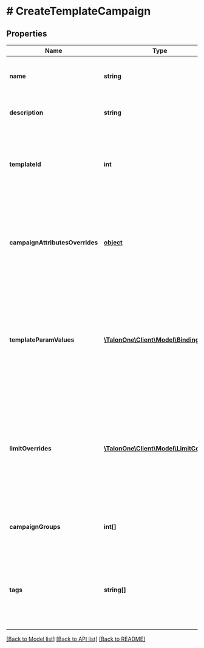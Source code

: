 # # CreateTemplateCampaign

## Properties

Name | Type | Description | Notes
------------ | ------------- | ------------- | -------------
**name** | **string** | A user-facing name for this campaign. | 
**description** | **string** | A detailed description of the campaign. | [optional] 
**templateId** | **int** | The ID of the Campaign Template which will be used in order to create the Campaign. | 
**campaignAttributesOverrides** | [**object**](.md) | Custom Campaign Attributes. If the Campaign Template defines the same values, they will be overridden. | [optional] 
**templateParamValues** | [**\TalonOne\Client\Model\Binding[]**](Binding.md) | Actual values to replace the template placeholder values in the Ruleset bindings. Values for all Template Parameters must be provided. | [optional] 
**limitOverrides** | [**\TalonOne\Client\Model\LimitConfig[]**](LimitConfig.md) | Limits for this Campaign. If the Campaign Template or Application define default values for the same limits, they will be overridden. | [optional] 
**campaignGroups** | **int[]** | The IDs of the [campaign groups](https://docs.talon.one/docs/product/account/managing-campaign-groups) this campaign belongs to. | [optional] 
**tags** | **string[]** | A list of tags for the campaign. If the campaign template has tags, they will be overridden by this list. | [optional] 

[[Back to Model list]](../../README.md#documentation-for-models) [[Back to API list]](../../README.md#documentation-for-api-endpoints) [[Back to README]](../../README.md)


